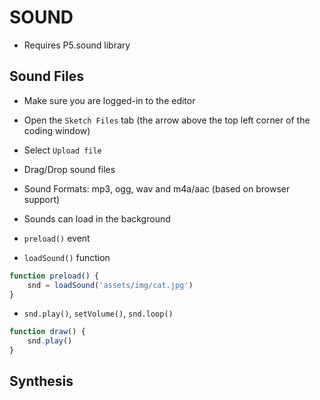 # SOUND
* Requires P5.sound library

## Sound Files
* Make sure you are logged-in to the editor
* Open the `Sketch Files` tab (the arrow above the top left corner of the coding window)
* Select `Upload file`
* Drag/Drop sound files

* Sound Formats: mp3, ogg, wav and m4a/aac (based on browser support)
* Sounds can load in the background
* `preload()` event
* `loadSound()` function
```js
function preload() {
    snd = loadSound('assets/img/cat.jpg')
}
```
* `snd.play()`, `setVolume()`, `snd.loop()`
```js
function draw() {
    snd.play()
}
```
## Synthesis